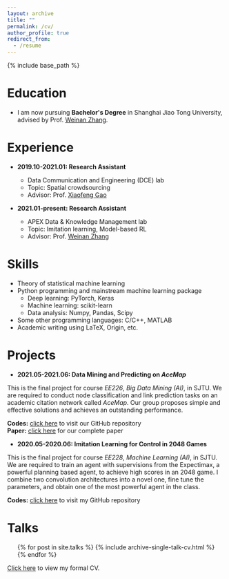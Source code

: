 ```yaml
---
layout: archive
title: ""
permalink: /cv/
author_profile: true
redirect_from:
  - /resume
---
```


{% include base_path %}

Education
======
* I am now pursuing **Bachelor's Degree** in Shanghai Jiao Tong University, advised by Prof. [Weinan Zhang](https://wnzhang.net).

Experience
======
* **2019.10-2021.01: Research Assistant**
  * Data Communication and Engineering (DCE) lab
  * Topic: Spatial crowdsourcing
  * Advisor: Prof. [Xiaofeng Gao](https://www.cs.sjtu.edu.cn/~gao-xf/)

* **2021.01-present: Research Assistant**
  * APEX Data & Knowledge Management lab
  * Topic: Imitation learning, Model-based RL
  * Advisor: Prof. [Weinan Zhang](https://wnzhang.net)
  
Skills
======
* Theory of statistical machine learning
* Python programming and mainstream machine learning package
  * Deep learning: PyTorch, Keras
  * Machine learning: scikit-learn
  * Data analysis: Numpy, Pandas, Scipy
* Some other programming languages: C/C++, MATLAB
* Academic writing using LaTeX, Origin, etc.

Projects
======
* **2021.05-2021.06: Data Mining and Predicting on *AceMap***

This is the final project for course *EE226*, *Big Data Mining (AI)*, in SJTU. We are required to conduct node classification and link prediction tasks on an academic citation network called *AceMap*. Our group proposes simple and effective solutions and achieves an outstanding performance.

**Codes:** [click here](https://github.com/SkyRiver-2000/EE226-Final-Project) to visit our GitHub repository  
**Paper:** [click here](../files/EE226-report.pdf) for our complete paper

* **2020.05-2020.06: Imitation Learning for Control in 2048 Games**

This is the final project for course *EE228*, *Machine Learning (AI)*, in SJTU. We are required to train an agent with supervisions from the Expectimax, a powerful planning based agent, to achieve high scores in an 2048 game. I combine two convolution architectures into a novel one, fine tune the parameters, and obtain one of the most powerful agent in the class.

**Codes:** [click here](https://github.com/SkyRiver-2000/EE228-Final-Assignment) to visit my GitHub repository
  
Talks
======
  <ul>{% for post in site.talks %}
    {% include archive-single-talk-cv.html %}
  {% endfor %}</ul>
  
[Click here](../files/CV.pdf) to view my formal CV.
